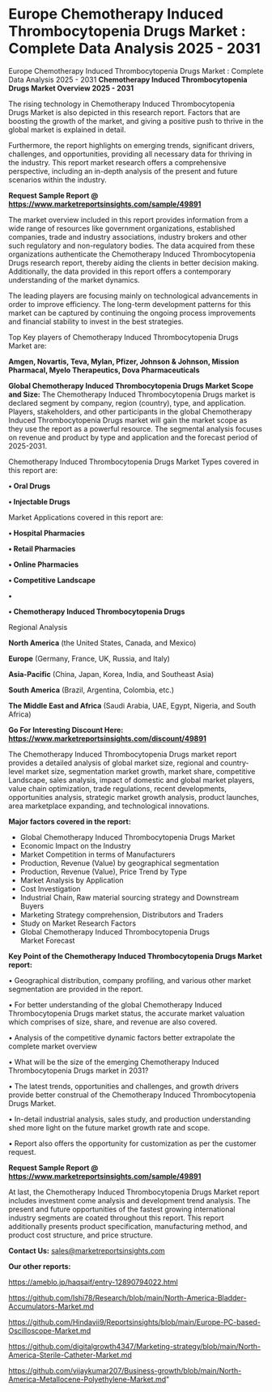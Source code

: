 # Europe Chemotherapy Induced Thrombocytopenia Drugs Market : Complete Data Analysis 2025 - 2031
Europe Chemotherapy Induced Thrombocytopenia Drugs Market : Complete Data Analysis 2025 - 2031
<Strong> Chemotherapy Induced Thrombocytopenia Drugs Market Overview 2025 - 2031</strong>

The rising technology in Chemotherapy Induced Thrombocytopenia Drugs Market is also depicted in this research report. Factors that are boosting the growth of the market, and giving a positive push to thrive in the global market is explained in detail.

Furthermore, the report highlights on emerging trends, significant drivers, challenges, and opportunities, providing all necessary data for thriving in the industry. This report market research offers a comprehensive perspective, including an in-depth analysis of the present and future scenarios within the industry.

<strong>Request Sample Report @ <a href=https://www.marketreportsinsights.com/sample/49891>https://www.marketreportsinsights.com/sample/49891</a></strong>

The market overview included in this report provides information from a wide range of resources like government organizations, established companies, trade and industry associations, industry brokers and other such regulatory and non-regulatory bodies. The data acquired from these organizations authenticate the Chemotherapy Induced Thrombocytopenia Drugs research report, thereby aiding the clients in better decision making. Additionally, the data provided in this report offers a contemporary understanding of the market dynamics.

The leading players are focusing mainly on technological advancements in order to improve efficiency. The long-term development patterns for this market can be captured by continuing the ongoing process improvements and financial stability to invest in the best strategies.

Top Key players of Chemotherapy Induced Thrombocytopenia Drugs Market are:

<strong>Amgen, Novartis, Teva, Mylan, Pfizer, Johnson & Johnson, Mission Pharmacal, Myelo Therapeutics, Dova Pharmaceuticals</strong>

<strong><b>Global Chemotherapy Induced Thrombocytopenia Drugs Market Scope and Size:</b></strong>
The Chemotherapy Induced Thrombocytopenia Drugs market is declared segment by company, region (country), type, and application. Players, stakeholders, and other participants in the global Chemotherapy Induced Thrombocytopenia Drugs market will gain the market scope as they use the report as a powerful resource. The segmental analysis focuses on revenue and product by type and application and the forecast period of 2025-2031.

Chemotherapy Induced Thrombocytopenia Drugs Market Types covered in this report are:

<strong>•  Oral Drugs

•  Injectable Drugs</strong>

Market Applications covered in this report are:

<strong>•  Hospital Pharmacies

•  Retail Pharmacies

•  Online Pharmacies

•  Competitive Landscape

•  

•  Chemotherapy Induced Thrombocytopenia Drugs</strong> 

Regional Analysis

<strong>North America</strong> (the United States, Canada, and Mexico)

<strong>Europe</strong> (Germany, France, UK, Russia, and Italy)

<strong>Asia-Pacific</strong> (China, Japan, Korea, India, and Southeast Asia)

<strong>South America</strong> (Brazil, Argentina, Colombia, etc.)

<strong>The Middle East and Africa</strong> (Saudi Arabia, UAE, Egypt, Nigeria, and South Africa)

<strong>Go For Interesting Discount Here: <a href=https://www.marketreportsinsights.com/discount/49891>https://www.marketreportsinsights.com/discount/49891</a></strong>

The Chemotherapy Induced Thrombocytopenia Drugs market report provides a detailed analysis of global market size, regional and country-level market size, segmentation market growth, market share, competitive Landscape, sales analysis, impact of domestic and global market players, value chain optimization, trade regulations, recent developments, opportunities analysis, strategic market growth analysis, product launches, area marketplace expanding, and technological innovations.

<strong><b>Major factors covered in the report:</b></strong>
<ul>
  <li>Global Chemotherapy Induced Thrombocytopenia Drugs Market </li>
  <li>Economic Impact on the Industry</li>
  <li>Market Competition in terms of Manufacturers</li>
  <li>Production, Revenue (Value) by geographical segmentation</li>
  <li>Production, Revenue (Value), Price Trend by Type</li>
  <li>Market Analysis by Application</li>
  <li>Cost Investigation</li>
  <li>Industrial Chain, Raw material sourcing strategy and Downstream Buyers</li>
  <li>Marketing Strategy comprehension, Distributors and Traders</li>
  <li>Study on Market Research Factors</li>
  <li>Global Chemotherapy Induced Thrombocytopenia Drugs Market Forecast</li>
</ul>

<strong><b>Key Point of the Chemotherapy Induced Thrombocytopenia Drugs Market report:</b></strong>

• Geographical distribution, company profiling, and various other market segmentation are provided in the report.

• For better understanding of the global Chemotherapy Induced Thrombocytopenia Drugs market status, the accurate market valuation which comprises of size, share, and revenue are also covered.

• Analysis of the competitive dynamic factors better extrapolate the complete market overview

• What will be the size of the emerging Chemotherapy Induced Thrombocytopenia Drugs market in 2031?

• The latest trends, opportunities and challenges, and growth drivers provide better construal of the Chemotherapy Induced Thrombocytopenia Drugs Market.

• In-detail industrial analysis, sales study, and production understanding shed more light on the future market growth rate and scope.

• Report also offers the opportunity for customization as per the customer request.

<strong>Request Sample Report @ <a href=https://www.marketreportsinsights.com/sample/49891>https://www.marketreportsinsights.com/sample/49891</a></strong>

At last, the Chemotherapy Induced Thrombocytopenia Drugs Market report includes investment come analysis and development trend analysis. The present and future opportunities of the fastest growing international industry segments are coated throughout this report. This report additionally presents product specification, manufacturing method, and product cost structure, and price structure.

<strong>Contact Us:</strong>
sales@marketreportsinsights.com

<strong>Our other reports:</strong>

<a href=https://ameblo.jp/haqsaif/entry-12890794022.html>https://ameblo.jp/haqsaif/entry-12890794022.html</a>

<a href=https://github.com/Ishi78/Research/blob/main/North-America-Bladder-Accumulators-Market.md>https://github.com/Ishi78/Research/blob/main/North-America-Bladder-Accumulators-Market.md</a>

<a href=https://github.com/Hindavii9/Reportsinsights/blob/main/Europe-PC-based-Oscilloscope-Market.md>https://github.com/Hindavii9/Reportsinsights/blob/main/Europe-PC-based-Oscilloscope-Market.md</a>

<a href=https://github.com/digitalgrowth4347/Marketing-strategy/blob/main/North-America-Sterile-Catheter-Market.md>https://github.com/digitalgrowth4347/Marketing-strategy/blob/main/North-America-Sterile-Catheter-Market.md</a>

<a href=https://github.com/vijaykumar207/Business-growth/blob/main/North-America-Metallocene-Polyethylene-Market.md>https://github.com/vijaykumar207/Business-growth/blob/main/North-America-Metallocene-Polyethylene-Market.md</a>"
